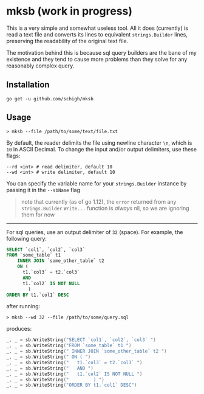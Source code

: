 # mksb (work in progress)

This is a very simple and somewhat useless tool.  All it does (currently) is read a text file and converts its lines to equivalent `strings.Builder` lines, preserving the readability of the original text file.

The motivation behind this is because sql query builders are the bane of my existence and they tend to cause more problems than they solve for any reasonably complex query.

## Installation

`go get -u github.com/schigh/mksb`

## Usage

```
> mksb --file /path/to/some/text/file.txt
```

By default, the reader delimits the file using newline character `\n`, which is `10` in ASCII Decimal.  To change the input and/or output delimiters, use these flags:

```
--rd <int> # read delimiter, default 10
--wd <int> # write delimiter, default 10
```

You can specify the variable name for your `strings.Builder` instance by passing it in the `--sbName` flag

> note that currently (as of go 1.12), the `error` returned from any `strings.Builder` `Write...` function is _always_ nil, so we are ignoring them for now
----

For sql queries, use an output delimiter of `32` (space).  For example, the following query:

```sql
SELECT `col1`, `col2`, `col3`
FROM `some_table` t1
	INNER JOIN `some_other_table` t2
	ON (
	  t1.`col3` = t2.`col3`
	  AND
	  t1.`col2` IS NOT NULL
		)
ORDER BY t1.`col1` DESC
```

after running:

```
> mksb --wd 32 --file /path/to/some/query.sql
```

produces:

```go
_, _ = sb.WriteString("SELECT `col1`, `col2`, `col3` ")
_, _ = sb.WriteString("FROM `some_table` t1 ")
_, _ = sb.WriteString(" INNER JOIN `some_other_table` t2 ")
_, _ = sb.WriteString(" ON ( ")
_, _ = sb.WriteString("   t1.`col3` = t2.`col3` ")
_, _ = sb.WriteString("   AND ")
_, _ = sb.WriteString("   t1.`col2` IS NOT NULL ")
_, _ = sb.WriteString("         ) ")
_, _ = sb.WriteString("ORDER BY t1.`col1` DESC")
```
